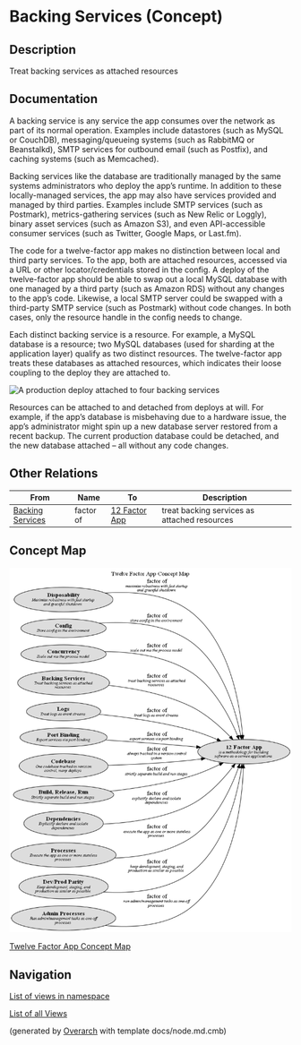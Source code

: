
# Backing Services (Concept)
## Description
Treat backing services as attached resources


## Documentation
A backing service is any service the app consumes over the network as part of its
normal operation. Examples include datastores (such as MySQL or CouchDB), messaging/queueing
systems (such as RabbitMQ or Beanstalkd), SMTP services for outbound email (such as Postfix),
and caching systems (such as Memcached).

Backing services like the database are traditionally managed by the same systems administrators
who deploy the app’s runtime. In addition to these locally-managed services, the app may also
have services provided and managed by third parties. Examples include SMTP services
(such as Postmark), metrics-gathering services (such as New Relic or Loggly), binary asset
services (such as Amazon S3), and even API-accessible consumer services (such as Twitter,
Google Maps, or Last.fm).

The code for a twelve-factor app makes no distinction between local and third party services.
To the app, both are attached resources, accessed via a URL or other locator/credentials stored
in the config. A deploy of the twelve-factor app should be able to swap out a local MySQL
database with one managed by a third party (such as Amazon RDS) without any changes to the app’s
code. Likewise, a local SMTP server could be swapped with a third-party SMTP service (such as
Postmark) without code changes. In both cases, only the resource handle in the config needs to change.

Each distinct backing service is a resource. For example, a MySQL database is a resource;
two MySQL databases (used for sharding at the application layer) qualify as two distinct
resources. The twelve-factor app treats these databases as attached resources, which indicates
their loose coupling to the deploy they are attached to.

![A production deploy attached to four backing services](https://12factor.net/images/attached-resources.png)

Resources can be attached to and detached from deploys at will. For example, if the app’s
database is misbehaving due to a hardware issue, the app’s administrator might spin up a new
database server restored from a recent backup. The current production database could be detached,
and the new database attached – all without any code changes.
## Other Relations
| From | Name | To | Description |
|---|---|---|---|
| [Backing Services](../../software-development/twelve-factor-app/backing-services.md) | factor of | [12 Factor App](../../software-development/twelve-factor-app/twelve-factor-app.md) | treat backing services as attached resources |

## Concept Map
![Twelve Factor App Concept Map](../../software-development/twelve-factor-app/concept-view.png)

[Twelve Factor App Concept Map](../../software-development/twelve-factor-app/concept-view.md)


## Navigation
[List of views in namespace](./views-in-namespace.md)

[List of all Views](../../views.md)


(generated by [Overarch](https://github.com/soulspace-org/overarch) with template docs/node.md.cmb)
